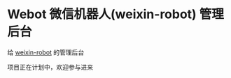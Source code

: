 # Webot 微信机器人(weixin-robot) 管理后台

给 [weixin-robot](https://github.com/ktmud/weixin-robot) 的管理后台

项目正在计划中，欢迎参与进来
